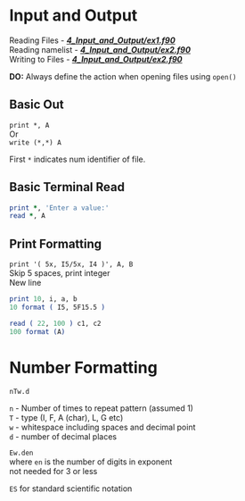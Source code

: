 # Input and Output

Reading Files - ***[4_Input_and_Output/ex1.f90](../04_Input_and_Output/ex1.f90)***      
Reading namelist - ***[4_Input_and_Output/ex2.f90](../04_Input_and_Output/ex2.f90)***     
Writing to Files - ***[4_Input_and_Output/ex2.f90](../04_Input_and_Output/ex2.f90)***

**DO:** Always define the action when opening files using `open()`

## Basic Out

`print *, A`   
Or    
`write (*,*) A`

First `*` indicates num identifier of file.

## Basic Terminal Read

````fortran
print *, 'Enter a value:'
read *, A
````

## Print Formatting

`print '( 5x, I5/5x, I4 )', A, B`    
Skip 5 spaces, print integer    
New line

````fortran
print 10, i, a, b
10 format ( I5, 5F15.5 )

read ( 22, 100 ) c1, c2
100 format (A)
````

# Number Formatting

`nTw.d`

`n` - Number of times to repeat pattern (assumed 1)    
`T` - type (I, F, A (char), L, G etc)    
`w` - whitespace including spaces and decimal point     
`d` - number of decimal places

`Ew.den`     
where `en` is the number of digits in exponent    
not needed for 3 or less

`ES` for standard scientific notation